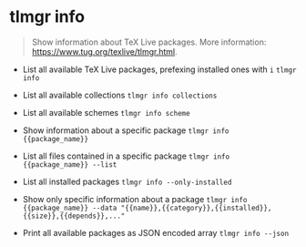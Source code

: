 # tlmgr info
> Show information about TeX Live packages.
> More information: <https://www.tug.org/texlive/tlmgr.html>.

- List all available TeX Live packages, prefexing installed ones with `i`
`tlmgr info`

- List all available collections
`tlmgr info collections`

- List all available schemes
`tlmgr info scheme`

- Show information about a specific package
`tlmgr info {{package_name}}`

- List all files contained in a specific package
`tlmgr info {{package_name}} --list`

- List all installed packages
`tlmgr info --only-installed`

- Show only specific information about a package
`tlmgr info {{package_name}} --data "{{name}},{{category}},{{installed}},{{size}},{{depends}},..."`

- Print all available packages as JSON encoded array
`tlmgr info --json`
